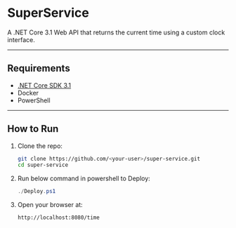 # SuperService

A .NET Core 3.1 Web API that returns the current time using a custom clock interface.

---

##  Requirements

- [.NET Core SDK 3.1](https://dotnet.microsoft.com/download/dotnet/3.1)
- Docker
- PowerShell

---

##  How to Run

1. Clone the repo:
   ```bash
   git clone https://github.com/<your-user>/super-service.git
   cd super-service
   ```

2. Run below command in powershell to Deploy:

    ```powershell
    ./Deploy.ps1
    ```

3. Open your browser at:
    ```bash
    http://localhost:8080/time
    ```